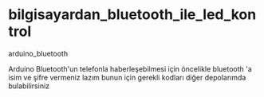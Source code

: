 # bilgisayardan_bluetooth_ile_led_kontrol
arduino_bluetooth

Arduino Bluetooth'un telefonla haberleşebilmesi için öncelikle bluetooth 'a isim ve şifre vermeniz lazım bunun için gerekli kodları
diğer depolarımda bulabilirsiniz
